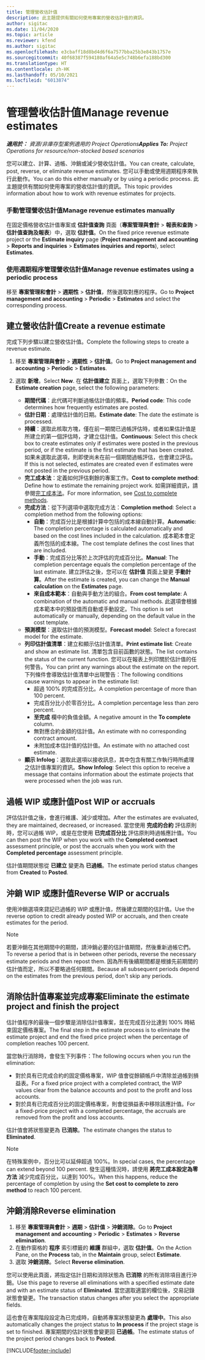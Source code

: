 ```yaml
---
title: 管理營收估計值
description: 此主題提供有關如何使用專案的營收估計值的資訊。
author: sigitac
ms.date: 11/04/2020
ms.topic: article
ms.reviewer: kfend
ms.author: sigitac
ms.openlocfilehash: e3cbaff18d8bd4d6f6a7577bba25b3e843b1757e
ms.sourcegitcommit: 40f68387f594180af64a5e5c748b6efa188bd300
ms.translationtype: HT
ms.contentlocale: zh-HK
ms.lasthandoff: 05/10/2021
ms.locfileid: "6013874"
---
```

# <a name="manage-revenue-estimates"></a><span data-ttu-id="bfbf3-103">管理營收估計值</span><span class="sxs-lookup"><span data-stu-id="bfbf3-103">Manage revenue estimates</span></span>

<span data-ttu-id="bfbf3-104">_**適用於：** 資源/非庫存型案例適用的 Project Operations_</span><span class="sxs-lookup"><span data-stu-id="bfbf3-104">_**Applies To:** Project Operations for resource/non-stocked based scenarios_</span></span>

<span data-ttu-id="bfbf3-105">您可以建立、計算、過帳、沖銷或減少營收估計值。</span><span class="sxs-lookup"><span data-stu-id="bfbf3-105">You can create, calculate, post, reverse, or eliminate revenue estimates.</span></span> <span data-ttu-id="bfbf3-106">您可以手動或使用週期程序來執行此動作。</span><span class="sxs-lookup"><span data-stu-id="bfbf3-106">You can do this either manually or by using a periodic process.</span></span> <span data-ttu-id="bfbf3-107">此主題提供有關如何使用專案的營收估計值的資訊。</span><span class="sxs-lookup"><span data-stu-id="bfbf3-107">This topic provides information about how to work with revenue estimates for projects.</span></span>

### <a name="manage-revenue-estimates-manually"></a><span data-ttu-id="bfbf3-108">手動管理營收估計值</span><span class="sxs-lookup"><span data-stu-id="bfbf3-108">Manage revenue estimates manually</span></span>

<span data-ttu-id="bfbf3-109">在固定價格營收估計值專案或 **估計值查詢** 頁面（**專案管理與會計** > **報表和查詢** > **估計值查詢及報表**）中，選取 **估計值**。</span><span class="sxs-lookup"><span data-stu-id="bfbf3-109">On the fixed price revenue estimate project or the **Estimate inquiry** page (**Project management and accounting** > **Reports and inquiries** > **Estimates inquiries and reports**), select **Estimates**.</span></span>

### <a name="manage-revenue-estimates-using-a-periodic-process"></a><span data-ttu-id="bfbf3-110">使用週期程序管理營收估計值</span><span class="sxs-lookup"><span data-stu-id="bfbf3-110">Manage revenue estimates using a periodic process</span></span>

<span data-ttu-id="bfbf3-111">移至 **專案管理和會計** > **週期性** > **估計值**，然後選取對應的程序。</span><span class="sxs-lookup"><span data-stu-id="bfbf3-111">Go to **Project management and accounting** > **Periodic** > **Estimates** and select the corresponding process.</span></span>

## <a name="create-a-revenue-estimate"></a><span data-ttu-id="bfbf3-112">建立營收估計值</span><span class="sxs-lookup"><span data-stu-id="bfbf3-112">Create a revenue estimate</span></span>

<span data-ttu-id="bfbf3-113">完成下列步驟以建立營收估計值。</span><span class="sxs-lookup"><span data-stu-id="bfbf3-113">Complete the following steps to create a revenue estimate.</span></span> 

1. <span data-ttu-id="bfbf3-114">移至 **專案管理與會計** > **週期性** > **估計值**。</span><span class="sxs-lookup"><span data-stu-id="bfbf3-114">Go to **Project management and accounting** > **Periodic** > **Estimates**.</span></span>
2. <span data-ttu-id="bfbf3-115">選取 **新增**。</span><span class="sxs-lookup"><span data-stu-id="bfbf3-115">Select **New**.</span></span> <span data-ttu-id="bfbf3-116">在 **估計值建立** 頁面上，選取下列參數：</span><span class="sxs-lookup"><span data-stu-id="bfbf3-116">On the **Estimate creation** page, select the following parameters:</span></span>

   - <span data-ttu-id="bfbf3-117">**期間代碼**：此代碼可判斷過帳估計值的頻率。</span><span class="sxs-lookup"><span data-stu-id="bfbf3-117">**Period code**: This code determines how frequently estimates are posted.</span></span>
   - <span data-ttu-id="bfbf3-118">**估計日期**：處理估計值的日期。</span><span class="sxs-lookup"><span data-stu-id="bfbf3-118">**Estimate date**: The date the estimate is processed.</span></span>
   - <span data-ttu-id="bfbf3-119">**持續**：選取此核取方塊，僅在前一期間已過帳評估時，或者如果估計值是所建立的第一個評估時，才建立估計值。</span><span class="sxs-lookup"><span data-stu-id="bfbf3-119">**Continuous**: Select this check box to create estimates only if estimates were posted in the previous period, or if the estimate is the first estimate that has been created.</span></span> <span data-ttu-id="bfbf3-120">如果未選取此選項，則即使尚未在前一個期間過帳評估，也會建立評估。</span><span class="sxs-lookup"><span data-stu-id="bfbf3-120">If this is not selected, estimates are created even if estimates were not posted in the previous period.</span></span>
   - <span data-ttu-id="bfbf3-121">**完工成本法**：定義如何評估剩餘的專案工作。</span><span class="sxs-lookup"><span data-stu-id="bfbf3-121">**Cost to complete method**: Define how to estimate the remaining project work.</span></span> <span data-ttu-id="bfbf3-122">如需詳細資訊，請參閱[完工成本法](cost-complete-methods.md)。</span><span class="sxs-lookup"><span data-stu-id="bfbf3-122">For more information, see [Cost to complete methods](cost-complete-methods.md).</span></span>
   - <span data-ttu-id="bfbf3-123">**完成方法**：從下列選項中選取完成方法：</span><span class="sxs-lookup"><span data-stu-id="bfbf3-123">**Completion method**: Select a completion method from the following options:</span></span>
     - <span data-ttu-id="bfbf3-124">**自動**：完成百分比是根據計算中包括的成本線自動計算。</span><span class="sxs-lookup"><span data-stu-id="bfbf3-124">**Automatic**: The completion percentage is calculated automatically and based on the cost lines included in the calculation.</span></span> <span data-ttu-id="bfbf3-125">成本範本會定義所包括的成本線。</span><span class="sxs-lookup"><span data-stu-id="bfbf3-125">The cost template defines the cost lines that are included.</span></span>
     - <span data-ttu-id="bfbf3-126">**手動**：完成百分比等於上次評估的完成百分比。</span><span class="sxs-lookup"><span data-stu-id="bfbf3-126">**Manual**: The completion percentage equals the completion percentage of the last estimate.</span></span> <span data-ttu-id="bfbf3-127">建立評估之後，您可以在 **估計值** 頁面上變更 **手動計算**。</span><span class="sxs-lookup"><span data-stu-id="bfbf3-127">After the estimate is created, you can change the **Manual calculation** on the **Estimates** page.</span></span>
     - <span data-ttu-id="bfbf3-128">**來自成本範本**：自動與手動方法的組合。</span><span class="sxs-lookup"><span data-stu-id="bfbf3-128">**From cost template**: A combination of the automatic and manual methods.</span></span> <span data-ttu-id="bfbf3-129">此選項會根據成本範本中的預設值而自動或手動設定。</span><span class="sxs-lookup"><span data-stu-id="bfbf3-129">This option is set automatically or manually, depending on the default value in the cost template.</span></span>
   - <span data-ttu-id="bfbf3-130">**預測模型**：選取估計值的預測模型。</span><span class="sxs-lookup"><span data-stu-id="bfbf3-130">**Forecast model**: Select a forecast model for the estimate.</span></span>
   - <span data-ttu-id="bfbf3-131">**列印估計值清單**：建立和顯示估計值清單。</span><span class="sxs-lookup"><span data-stu-id="bfbf3-131">**Print estimate list**: Create and show an estimate list.</span></span> <span data-ttu-id="bfbf3-132">清單包含目前函數的狀態。</span><span class="sxs-lookup"><span data-stu-id="bfbf3-132">The list contains the status of the current function.</span></span> <span data-ttu-id="bfbf3-133">您可以在報表上列印關於估計值的任何警告。</span><span class="sxs-lookup"><span data-stu-id="bfbf3-133">You can print any warnings about the estimate on the report.</span></span> <span data-ttu-id="bfbf3-134">下列條件會導致估計值清單中出現警告：</span><span class="sxs-lookup"><span data-stu-id="bfbf3-134">The following conditions cause warnings to appear in the estimate list:</span></span>
     - <span data-ttu-id="bfbf3-135">超過 100% 的完成百分比。</span><span class="sxs-lookup"><span data-stu-id="bfbf3-135">A completion percentage of more than 100 percent.</span></span>
     - <span data-ttu-id="bfbf3-136">完成百分比小於零百分比。</span><span class="sxs-lookup"><span data-stu-id="bfbf3-136">A completion percentage less than zero percent.</span></span>
     - <span data-ttu-id="bfbf3-137">**至完成** 欄中的負值金額。</span><span class="sxs-lookup"><span data-stu-id="bfbf3-137">A negative amount in the **To complete** column.</span></span>
     - <span data-ttu-id="bfbf3-138">無對應合約金額的估計值。</span><span class="sxs-lookup"><span data-stu-id="bfbf3-138">An estimate with no corresponding contract amount.</span></span>
     - <span data-ttu-id="bfbf3-139">未附加成本估計值的估計值。</span><span class="sxs-lookup"><span data-stu-id="bfbf3-139">An estimate with no attached cost estimate.</span></span>
   - <span data-ttu-id="bfbf3-140">**顯示 Infolog**：選取此選項以接收訊息，其中包含有關工作執行時所處理之估計值專案的資訊。</span><span class="sxs-lookup"><span data-stu-id="bfbf3-140">**Show Infolog**: Select this option to receive a message that contains information about the estimate projects that were processed when the job was run.</span></span>


## <a name="post-wip-or-accruals"></a><span data-ttu-id="bfbf3-141">過帳 WIP 或應計值</span><span class="sxs-lookup"><span data-stu-id="bfbf3-141">Post WIP or accruals</span></span>

<span data-ttu-id="bfbf3-142">評估估計值之後，會進行維護、減少或增加。</span><span class="sxs-lookup"><span data-stu-id="bfbf3-142">After the estimates are evaluated, they are maintained, decreased, or increased.</span></span> <span data-ttu-id="bfbf3-143">當您使用 **完成的合約** 評估原則時，您可以過帳 WIP，或是在您使用 **已完成百分比** 評估原則時過帳應計值。</span><span class="sxs-lookup"><span data-stu-id="bfbf3-143">You can then post the WIP when you work with the **Completed contract** assessment principle, or post the accruals when you work with the **Completed percentage** assessment principle.</span></span>
  
<span data-ttu-id="bfbf3-144">估計值期間狀態從 **已建立** 變更為 **已過帳**。</span><span class="sxs-lookup"><span data-stu-id="bfbf3-144">The estimate period status changes from **Created** to **Posted**.</span></span>

## <a name="reverse-wip-or-accruals"></a><span data-ttu-id="bfbf3-145">沖銷 WIP 或應計值</span><span class="sxs-lookup"><span data-stu-id="bfbf3-145">Reverse WIP or accruals</span></span>

<span data-ttu-id="bfbf3-146">使用沖銷選項來貸記已過帳的 WIP 或應計值，然後建立期間的估計值。</span><span class="sxs-lookup"><span data-stu-id="bfbf3-146">Use the reverse option to credit already posted WIP or accruals, and then create estimates for the period.</span></span>

> [!NOTE]
> <span data-ttu-id="bfbf3-147">若要沖銷在其他期間中的期間，請沖銷必要的估計值期間，然後重新過帳它們。</span><span class="sxs-lookup"><span data-stu-id="bfbf3-147">To reverse a period that is in between other periods, reverse the necessary estimate periods and then repost them.</span></span> <span data-ttu-id="bfbf3-148">因為所有後續期間都是根據先前期間的估計值而定，所以不要略過任何期間。</span><span class="sxs-lookup"><span data-stu-id="bfbf3-148">Because all subsequent periods depend on the estimates from the previous period, don't skip any periods.</span></span>

## <a name="eliminate-the-estimate-project-and-finish-the-project"></a><span data-ttu-id="bfbf3-149">消除估計值專案並完成專案</span><span class="sxs-lookup"><span data-stu-id="bfbf3-149">Eliminate the estimate project and finish the project</span></span>

<span data-ttu-id="bfbf3-150">估計值程序的最後一個步驟是消除估計值專案，並在完成百分比達到 100% 時結束固定價格專案。</span><span class="sxs-lookup"><span data-stu-id="bfbf3-150">The final step in the estimate process is to eliminate the estimate project and end the fixed price project when the percentage of completion reaches 100 percent.</span></span>

<span data-ttu-id="bfbf3-151">當您執行消除時，會發生下列事件：</span><span class="sxs-lookup"><span data-stu-id="bfbf3-151">The following occurs when you run the elimination:</span></span>

- <span data-ttu-id="bfbf3-152">對於具有已完成合約的固定價格專案，WIP 值會從餘額帳戶中清除並過帳到損益表。</span><span class="sxs-lookup"><span data-stu-id="bfbf3-152">For a fixed price project with a completed contract, the WIP values clear from the balance accounts and post to the profit and loss accounts.</span></span>
- <span data-ttu-id="bfbf3-153">對於具有已完成百分比的固定價格專案，則會從損益表中移除該應計值。</span><span class="sxs-lookup"><span data-stu-id="bfbf3-153">For a fixed-price project with a completed percentage, the accruals are removed from the profit and loss accounts.</span></span>

<span data-ttu-id="bfbf3-154">估計值會將狀態變更為 **已消除**。</span><span class="sxs-lookup"><span data-stu-id="bfbf3-154">The estimate changes the status to **Eliminated**.</span></span>

> [!NOTE]
> <span data-ttu-id="bfbf3-155">在特殊案例中，百分比可以延伸超過 100%。</span><span class="sxs-lookup"><span data-stu-id="bfbf3-155">In special cases, the percentage can extend beyond 100 percent.</span></span> <span data-ttu-id="bfbf3-156">發生這種情況時，請使用 **將完工成本設定為零方法** 減少完成百分比，以達到 100%。</span><span class="sxs-lookup"><span data-stu-id="bfbf3-156">When this happens, reduce the percentage of completion by using the **Set cost to complete to zero method** to reach 100 percent.</span></span>

## <a name="reverse-elimination"></a><span data-ttu-id="bfbf3-157">沖銷消除</span><span class="sxs-lookup"><span data-stu-id="bfbf3-157">Reverse elimination</span></span>

1. <span data-ttu-id="bfbf3-158">移至 **專案管理與會計** > **週期** > **估計值** > **沖銷消除**。</span><span class="sxs-lookup"><span data-stu-id="bfbf3-158">Go to **Project management and accounting** > **Periodic** > **Estimates** > **Reverse elimination**.</span></span> 
2. <span data-ttu-id="bfbf3-159">在動作窗格的 **程序** 索引標籤的 **維護** 群組中，選取 **估計值**。</span><span class="sxs-lookup"><span data-stu-id="bfbf3-159">On the Action Pane, on the **Process** tab, in the **Maintain** group, select **Estimate**.</span></span> 
3. <span data-ttu-id="bfbf3-160">選取 **沖銷消除**。</span><span class="sxs-lookup"><span data-stu-id="bfbf3-160">Select **Reverse elimination**.</span></span>

<span data-ttu-id="bfbf3-161">您可以使用此頁面，將指定估計日期和消除狀態為 **已消除** 的所有消除項目進行沖銷。</span><span class="sxs-lookup"><span data-stu-id="bfbf3-161">Use this page to reverse all eliminations with a specified estimate date and with an estimate status of **Eliminated**.</span></span> <span data-ttu-id="bfbf3-162">當您選取適當的欄位後，交易記錄狀態會變更。</span><span class="sxs-lookup"><span data-stu-id="bfbf3-162">The transaction status changes after you select the appropriate fields.</span></span>

<span data-ttu-id="bfbf3-163">這也會在專案階段設定為已完成時，自動將專案狀態變更為 **處理中**。</span><span class="sxs-lookup"><span data-stu-id="bfbf3-163">This also automatically changes the project status to **In process** if the project stage is set to finished.</span></span> <span data-ttu-id="bfbf3-164">專案期間的估計狀態會變更回 **已過帳**。</span><span class="sxs-lookup"><span data-stu-id="bfbf3-164">The estimate status of the project period changes back to **Posted**.</span></span>


[!INCLUDE[footer-include](../includes/footer-banner.md)]